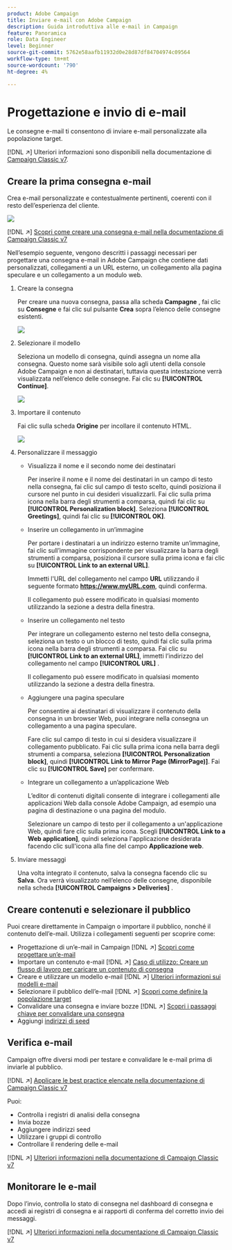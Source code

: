 ```yaml
---
product: Adobe Campaign
title: Inviare e-mail con Adobe Campaign
description: Guida introduttiva alle e-mail in Campaign
feature: Panoramica
role: Data Engineer
level: Beginner
source-git-commit: 5762e58aafb11932d0e28d87df84704974c09564
workflow-type: tm+mt
source-wordcount: '790'
ht-degree: 4%

---
```


# Progettazione e invio di e-mail

Le consegne e-mail ti consentono di inviare e-mail personalizzate alla popolazione target.

[!DNL :arrow_upper_right:] Ulteriori informazioni sono disponibili nella documentazione di  [Campaign Classic v7](https://experienceleague.adobe.com/docs/campaign-classic/using/sending-messages/sending-emails/about-email-channel.html).

## Creare la prima consegna e-mail

Crea e-mail personalizzate e contestualmente pertinenti, coerenti con il resto dell’esperienza del cliente.

![](assets/new-email-content.png)

[!DNL :arrow_upper_right:] [Scopri come creare una consegna e-mail nella documentazione di Campaign Classic v7](https://experienceleague.adobe.com/docs/campaign-classic/using/designing-content/editing-html-content/use-case--creating-an-email-delivery.html)


Nell’esempio seguente, vengono descritti i passaggi necessari per progettare una consegna e-mail in Adobe Campaign che contiene dati personalizzati, collegamenti a un URL esterno, un collegamento alla pagina speculare e un collegamento a un modulo web.

1. Creare la consegna

   Per creare una nuova consegna, passa alla scheda **Campagne** , fai clic su **Consegne** e fai clic sul pulsante **Crea** sopra l’elenco delle consegne esistenti.

   ![](assets/delivery_step_1.png)

1. Selezionare il modello

   Seleziona un modello di consegna, quindi assegna un nome alla consegna. Questo nome sarà visibile solo agli utenti della console Adobe Campaign e non ai destinatari, tuttavia questa intestazione verrà visualizzata nell’elenco delle consegne. Fai clic su **[!UICONTROL Continue]**.

   ![](assets/dce_delivery_model.png)

1. Importare il contenuto

   Fai clic sulla scheda **Origine** per incollare il contenuto HTML.

   ![](assets/paste-content.png)


1. Personalizzare il messaggio


   * Visualizza il nome e il secondo nome dei destinatari

      Per inserire il nome e il nome dei destinatari in un campo di testo nella consegna, fai clic sul campo di testo scelto, quindi posiziona il cursore nel punto in cui desideri visualizzarli. Fai clic sulla prima icona nella barra degli strumenti a comparsa, quindi fai clic su **[!UICONTROL Personalization block]**. Seleziona **[!UICONTROL Greetings]**, quindi fai clic su **[!UICONTROL OK]**.

   * Inserire un collegamento in un’immagine

      Per portare i destinatari a un indirizzo esterno tramite un’immagine, fai clic sull’immagine corrispondente per visualizzare la barra degli strumenti a comparsa, posiziona il cursore sulla prima icona e fai clic su **[!UICONTROL Link to an external URL]**.

      Immetti l&#39;URL del collegamento nel campo **URL** utilizzando il seguente formato **https://www.myURL.com**, quindi conferma.

      Il collegamento può essere modificato in qualsiasi momento utilizzando la sezione a destra della finestra.

   * Inserire un collegamento nel testo

      Per integrare un collegamento esterno nel testo della consegna, seleziona un testo o un blocco di testo, quindi fai clic sulla prima icona nella barra degli strumenti a comparsa. Fai clic su **[!UICONTROL Link to an external URL]**, immetti l’indirizzo del collegamento nel campo **[!UICONTROL URL]** .

      Il collegamento può essere modificato in qualsiasi momento utilizzando la sezione a destra della finestra.

   * Aggiungere una pagina speculare

      Per consentire ai destinatari di visualizzare il contenuto della consegna in un browser Web, puoi integrare nella consegna un collegamento a una pagina speculare.

      Fare clic sul campo di testo in cui si desidera visualizzare il collegamento pubblicato. Fai clic sulla prima icona nella barra degli strumenti a comparsa, seleziona **[!UICONTROL Personalization block]**, quindi **[!UICONTROL Link to Mirror Page (MirrorPage)]**. Fai clic su **[!UICONTROL Save]** per confermare.

   * Integrare un collegamento a un’applicazione Web

      L’editor di contenuti digitali consente di integrare i collegamenti alle applicazioni Web dalla console Adobe Campaign, ad esempio una pagina di destinazione o una pagina del modulo.

      Selezionare un campo di testo per il collegamento a un&#39;applicazione Web, quindi fare clic sulla prima icona. Scegli **[!UICONTROL Link to a Web application]**, quindi seleziona l&#39;applicazione desiderata facendo clic sull&#39;icona alla fine del campo **Applicazione web**.

1. Inviare messaggi

   Una volta integrato il contenuto, salva la consegna facendo clic su **Salva**. Ora verrà visualizzato nell’elenco delle consegne, disponibile nella scheda **[!UICONTROL Campaigns > Deliveries]** .


## Creare contenuti e selezionare il pubblico

Puoi creare direttamente in Campaign o importare il pubblico, nonché il contenuto dell’e-mail. Utilizza i collegamenti seguenti per scoprire come:

* Progettazione di un’e-mail in Campaign
   [!DNL :arrow_upper_right:] [Scopri come progettare un’e-mail](https://experienceleague.adobe.com/docs/campaign-classic/using/sending-messages/sending-emails/defining-the-email-content.html)
* Importare un contenuto e-mail
   [!DNL :arrow_upper_right:] [Caso di utilizzo: Creare un flusso di lavoro per caricare un contenuto di consegna](https://experienceleague.adobe.com/docs/campaign-classic/using/automating-with-workflows/use-cases/deliveries/loading-delivery-content.html)
* Creare e utilizzare un modello e-mail
   [!DNL :arrow_upper_right:] [Ulteriori informazioni sui modelli e-mail](https://experienceleague.adobe.com/docs/campaign-classic/using/sending-messages/using-delivery-templates/about-templates.html)
* Selezionare il pubblico dell’e-mail
   [!DNL :arrow_upper_right:] [Scopri come definire la popolazione target](https://experienceleague.adobe.com/docs/campaign-classic/using/sending-messages/key-steps-when-creating-a-delivery/steps-defining-the-target-population.html)
* Convalidare una consegna e inviare bozze
   [!DNL :arrow_upper_right:] [Scopri i passaggi chiave per convalidare una consegna](https://experienceleague.adobe.com/docs/campaign-classic/using/sending-messages/key-steps-when-creating-a-delivery/steps-validating-the-delivery.html)
* Aggiungi [indirizzi di seed](https://experienceleague.adobe.com/docs/campaign-classic/using/sending-messages/using-seed-addresses/about-seed-addresses.html)

## Verifica e-mail

Campaign offre diversi modi per testare e convalidare le e-mail prima di inviarle al pubblico.

[!DNL :arrow_upper_right:] [Applicare le best practice elencate nella documentazione di Campaign Classic v7](https://experienceleague.adobe.com/docs/campaign-classic/using/sending-messages/key-steps-when-creating-a-delivery/delivery-bestpractices/check-before-sending.html)

Puoi:

* Controlla i registri di analisi della consegna
* Invia bozze
* Aggiungere indirizzi seed
* Utilizzare i gruppi di controllo
* Controllare il rendering delle e-mail

[!DNL :arrow_upper_right:] [Ulteriori informazioni nella documentazione di Campaign Classic v7](https://experienceleague.adobe.com/docs/campaign-classic/using/sending-messages/key-steps-when-creating-a-delivery/steps-validating-the-delivery.html)

## Monitorare le e-mail

Dopo l’invio, controlla lo stato di consegna nel dashboard di consegna e accedi ai registri di consegna e ai rapporti di conferma del corretto invio dei messaggi.

[!DNL :arrow_upper_right:] [Ulteriori informazioni nella documentazione di Campaign Classic v7](https://experienceleague.adobe.com/docs/campaign-classic/using/sending-messages/key-steps-when-creating-a-delivery/delivery-bestpractices/track-and-monitor.html)

